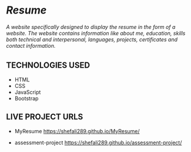 # *Resume*

###### A website specifically designed to display the resume in the form of a website. The website contains information like about me, education, skills both technical and interpersonal, languages, projects, certificates and contact information.

## TECHNOLOGIES USED

* HTML
* CSS
* JavaScript
* Bootstrap

## LIVE PROJECT URLS

* MyResume            https://shefali289.github.io/MyResume/

* assessment-project  https://shefali289.github.io/assessment-project/
